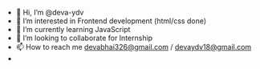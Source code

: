 - 👋 Hi, I’m @deva-ydv
- 👀 I’m interested in Frontend development (html/css done)
- 🌱 I’m currently learning JavaScript
- 💞️ I’m looking to collaborate for Internship
- 📫 How to reach me devabhai326@gmail.com  /  devaydv18@gmail.com
- 

<!---
deva-ydv/deva-ydv is a ✨ special ✨ repository because its `README.md` (this file) appears on your GitHub profile.
You can click the Preview link to take a look at your changes.
--->
